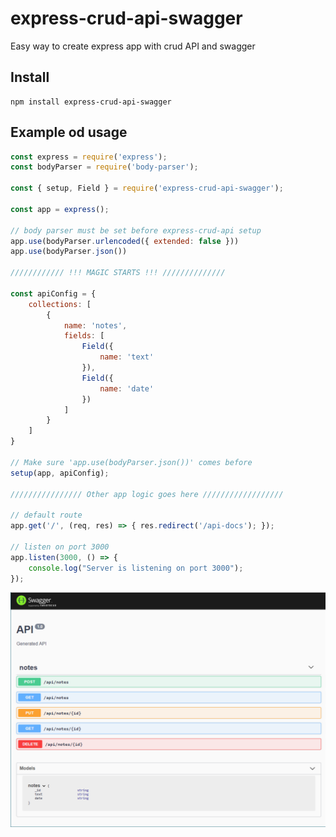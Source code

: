 # express-crud-api-swagger
Easy way to create express app with crud API and swagger

## Install

```
npm install express-crud-api-swagger
```

## Example od usage

```javascript
const express = require('express');
const bodyParser = require('body-parser');

const { setup, Field } = require('express-crud-api-swagger');

const app = express();

// body parser must be set before express-crud-api setup
app.use(bodyParser.urlencoded({ extended: false }))
app.use(bodyParser.json())

//////////// !!! MAGIC STARTS !!! //////////////

const apiConfig = {
    collections: [
        {
            name: 'notes',
            fields: [
                Field({
                    name: 'text'
                }),
                Field({
                    name: 'date'
                })
            ]
        }
    ]
}

// Make sure 'app.use(bodyParser.json())' comes before
setup(app, apiConfig);

//////////////// Other app logic goes here //////////////////

// default route
app.get('/', (req, res) => { res.redirect('/api-docs'); });

// listen on port 3000
app.listen(3000, () => {
    console.log("Server is listening on port 3000");
});

```

![Screenshot 1](https://github.com/Oleg-Imanilov/express-crud-api/blob/master/docs/screen-1.png?raw=true)

